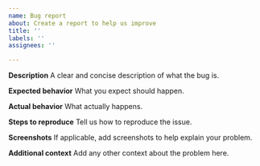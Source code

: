 ```yaml
---
name: Bug report
about: Create a report to help us improve
title: ''
labels: ''
assignees: ''

---
```


**Description**
A clear and concise description of what the bug is.

**Expected behavior**
What you expect should happen.

**Actual behavior**
What actually happens.

**Steps to reproduce**
Tell us how to reproduce the issue.

**Screenshots**
If applicable, add screenshots to help explain your problem.

**Additional context**
Add any other context about the problem here.
